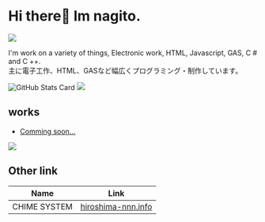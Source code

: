<!--
**nagito-hiroshima/nagito-hiroshima** is a ✨ _special_ ✨ repository because its `README.md` (this file) appears on your GitHub profile.

Here are some ideas to get you started:

- 🔭 I’m currently working on ...
- 🌱 I’m currently learning ...
- 👯 I’m looking to collaborate on ...
- 🤔 I’m looking for help with ...
- 💬 Ask me about ...
- 📫 How to reach me: ...
- 😄 Pronouns: ...
- ⚡ Fun fact: ...
-->

# Hi there👋 Im nagito.

![](https://img.shields.io/github/followers/nagito-hiroshima?label=Followers&style=social)

  
  
I'm work on a variety of things, Electronic work, HTML, Javascript, GAS, C # and C ++.  
主に電子工作、HTML、GASなど幅広くプログラミング・制作しています。


![GitHub Stats Card](https://github-readme-stats.vercel.app/api?username=nagito-hiroshima)
![](https://github-readme-stats.vercel.app/api/top-langs/?username=nagito-hiroshima)

## works
- [Comming soon...]()

![](https://komarev.com/ghpvc/?username=nagito-hiroshima)

## Other link
|  Name  |  Link  |
| ---- | ---- |
|  CHIME SYSTEM  |  [hiroshima-nnn.info](https://hiroshima-nnn.info)  |
